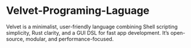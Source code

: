 # Velvet-Programing-Laguage
Velvet is a minimalist, user-friendly language combining Shell scripting simplicity, Rust clarity, and a GUI DSL for fast app development. It’s open-source, modular, and performance-focused.
